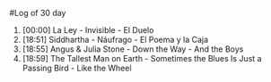 #Log of 30 day

1. [00:00] La Ley - Invisible - El Duelo
1. [18:51] Siddhartha - Náufrago - El Poema y la Caja
1. [18:55] Angus & Julia Stone - Down the Way - And the Boys
1. [18:59] The Tallest Man on Earth - Sometimes the Blues Is Just a Passing Bird - Like the Wheel
